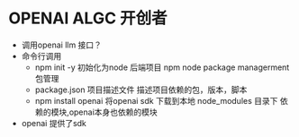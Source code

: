 # OPENAI ALGC 开创者


- 调用openai llm 接口？
- 命令行调用
    - npm init -y 初始化为node 后端项目
         npm node package managerment 包管理
    - package.json 项目描述文件 描述项目依赖的包，版本，脚本
    -  npm install openai
      将openai sdk 下载到本地 node_modules 目录下
       依赖的模块,openai本身也依赖的模块
- openai 提供了sdk